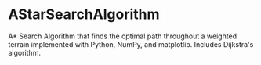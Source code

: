 # AStarSearchAlgorithm
A* Search Algorithm that finds the optimal path throughout a weighted terrain implemented with Python, NumPy, and matplotlib. Includes Dijkstra's algorithm.
